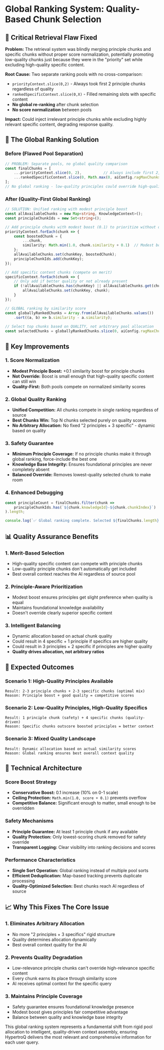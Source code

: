 # Global Ranking System: Quality-Based Chunk Selection

## 🚨 Critical Retrieval Flaw Fixed

**Problem:** The retrieval system was blindly merging principle chunks and specific chunks without proper score normalization, potentially promoting low-quality chunks just because they were in the "priority" set while excluding high-quality specific content.

**Root Cause:** Two separate ranking pools with no cross-comparison:
- `priorityContext.slice(0,2)` - Always took first 2 principle chunks regardless of quality
- `rankedSpecificContext.slice(0,X)` - Filled remaining slots with specific content
- **No global re-ranking** after chunk selection
- **No score normalization** between pools

**Impact:** Could inject irrelevant principle chunks while excluding highly relevant specific content, degrading response quality.

## 🎯 The Global Ranking Solution

### Before (Flawed Pool Separation)
```typescript
// PROBLEM: Separate pools, no global quality comparison
const finalChunks = [
    ...priorityContext.slice(0, 2),          // Always include first 2, regardless of quality
    ...rankedSpecificContext.slice(0, Math.max(0, aiConfig.ragMaxChunks - 2))
];
// No global ranking - low-quality principles could override high-quality specifics
```

### After (Quality-First Global Ranking)
```typescript
// SOLUTION: Unified ranking with modest principle boost
const allAvailableChunks = new Map<string, KnowledgeContext>();
const principleChunkIds = new Set<string>();

// Add principle chunks with modest boost (0.1) to prioritize without overriding quality
priorityContext.forEach(chunk => {
    const boostedChunk = { 
        ...chunk, 
        similarity: Math.min(1.0, chunk.similarity + 0.1)  // Modest boost, not override
    };
    allAvailableChunks.set(chunkKey, boostedChunk);
    principleChunkIds.add(chunkKey);
});

// Add specific content chunks (compete on merit)
specificContext.forEach(chunk => {
    // Only add if better quality or not already present
    if (!allAvailableChunks.has(chunkKey) || allAvailableChunks.get(chunkKey)!.similarity < chunk.similarity) {
        allAvailableChunks.set(chunkKey, chunk);
    }
});

// GLOBAL ranking by similarity score
const globallyRankedChunks = Array.from(allAvailableChunks.values())
    .sort((a, b) => b.similarity - a.similarity);
    
// Select top chunks based on QUALITY, not arbitrary pool allocation
const selectedChunks = globallyRankedChunks.slice(0, aiConfig.ragMaxChunks);
```

## 🔧 Key Improvements

### 1. **Score Normalization**
- **Modest Principle Boost:** +0.1 similarity boost for principle chunks
- **Not Override:** Boost is small enough that high-quality specific content can still win
- **Quality-First:** Both pools compete on normalized similarity scores

### 2. **Global Quality Ranking**
- **Unified Competition:** All chunks compete in single ranking regardless of source
- **Best Chunks Win:** Top N chunks selected purely on quality scores
- **No Arbitrary Allocation:** No fixed "2 principles + 3 specific" - dynamic based on quality

### 3. **Safety Guarantee**
- **Minimum Principle Coverage:** If no principle chunks make it through global ranking, force-include the best one
- **Knowledge Base Integrity:** Ensures foundational principles are never completely absent
- **Balanced Override:** Removes lowest-quality selected chunk to make room

### 4. **Enhanced Debugging**
```typescript
const principleCount = finalChunks.filter(chunk => 
    principleChunkIds.has(`${chunk.knowledgeId}-${chunk.chunkIndex}`)
).length;

console.log(`✅ Global ranking complete. Selected ${finalChunks.length} chunks (${principleCount} principles, ${specificCount} specific) with scores: ${finalChunks.map(c => c.similarity.toFixed(3)).join(', ')}`);
```

## 📊 Quality Assurance Benefits

### 1. **Merit-Based Selection**
- High-quality specific content can compete with principle chunks
- Low-quality principle chunks don't automatically get included
- Best overall context reaches the AI regardless of source pool

### 2. **Principle-Aware Prioritization**
- Modest boost ensures principles get slight preference when quality is equal
- Maintains foundational knowledge availability
- Doesn't override clearly superior specific content

### 3. **Intelligent Balancing**
- Dynamic allocation based on actual chunk quality
- Could result in 4 specific + 1 principle if specifics are higher quality
- Could result in 3 principles + 2 specific if principles are higher quality
- **Quality drives allocation, not arbitrary ratios**

## 🎯 Expected Outcomes

### Scenario 1: High-Quality Principles Available
```
Result: 2-3 principle chunks + 2-3 specific chunks (optimal mix)
Reason: Principle boost + good quality = competitive scores
```

### Scenario 2: Low-Quality Principles, High-Quality Specifics
```
Result: 1 principle chunk (safety) + 4 specific chunks (quality-driven)
Reason: Specific chunks outscore boosted principles = better context
```

### Scenario 3: Mixed Quality Landscape
```
Result: Dynamic allocation based on actual similarity scores
Reason: Global ranking ensures best overall context quality
```

## 🔧 Technical Architecture

### Score Boost Strategy
- **Conservative Boost:** 0.1 increase (10% on 0-1 scale)
- **Ceiling Protection:** `Math.min(1.0, score + 0.1)` prevents overflow
- **Competitive Balance:** Significant enough to matter, small enough to be overridden

### Safety Mechanisms
- **Principle Guarantee:** At least 1 principle chunk if any available
- **Quality Protection:** Only lowest-scoring chunk removed for safety override
- **Transparent Logging:** Clear visibility into ranking decisions and scores

### Performance Characteristics
- **Single Sort Operation:** Global ranking instead of multiple pool sorts
- **Efficient Deduplication:** Map-based tracking prevents duplicate processing
- **Quality-Optimized Selection:** Best chunks reach AI regardless of source

## 📈 Why This Fixes The Core Issue

### 1. **Eliminates Arbitrary Allocation**
- No more "2 principles + 3 specifics" rigid structure
- Quality determines allocation dynamically
- Best overall context quality for the AI

### 2. **Prevents Quality Degradation**
- Low-relevance principle chunks can't override high-relevance specific content
- Every chunk earns its place through similarity score
- AI receives optimal context for the specific query

### 3. **Maintains Principle Coverage**
- Safety guarantee ensures foundational knowledge presence
- Modest boost gives principles fair competitive advantage
- Balance between quality and knowledge base integrity

This global ranking system represents a fundamental shift from rigid pool allocation to intelligent, quality-driven context assembly, ensuring HypertroQ delivers the most relevant and comprehensive information for each user query.
